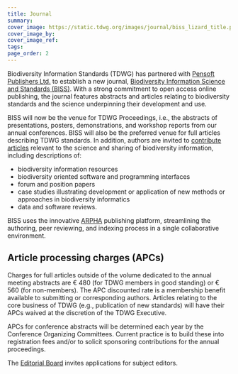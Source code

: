 ```yaml
---
title: Journal
summary: 
cover_image: https://static.tdwg.org/images/journal/biss_lizard_title.png
cover_image_by: 
cover_image_ref: 
tags: 
page_order: 2
---
```


Biodiversity Information Standards (TDWG) has partnered with [Pensoft Publishers Ltd.](https://pensoft.net/about) to establish a new journal, [Biodiversity Information Science and Standards (BISS)](https://biss.pensoft.net/). With a strong commitment to open access online publishing, the journal features abstracts and articles relating to biodiversity standards and the science underpinning their development and use.

BISS will now be the venue for TDWG Proceedings, i.e., the abstracts of presentations, posters, demonstrations, and workshop reports from our annual conferences. BISS will also be the preferred venue for full articles describing TDWG standards. In addition, authors are invited to [contribute articles](https://biss.pensoft.net/about) relevant to the science and sharing of biodiversity information, including descriptions of:
 - biodiversity information resources
 - biodiversity oriented software and programming interfaces
 - forum and position papers
 - case studies illustrating development or application of new methods or approaches in biodiversity informatics
 - data and software reviews.

BISS uses the innovative [ARPHA](http://arphahub.com/) publishing platform, streamlining the authoring, peer reviewing, and indexing process in a single collaborative environment. 

## Article processing charges (APCs)
Charges for full articles outside of the volume dedicated to the annual meeting abstracts are € 480 (for TDWG members in good standing) or € 560 (for non-members). The APC discounted rate is a membership benefit available to submitting or corresponding authors. Articles relating to the core business of TDWG (e.g., publication of new standards) will have their APCs waived at the discretion of the TDWG Executive. 

APCs for conference abstracts will be determined each year by the Conference Organizing Committees.  Current practice is to build these into registration fees and/or to solicit sponsoring contributions for the annual proceedings.

The [Editorial Board](https://biss.pensoft.net/board/) invites applications for subject editors.

